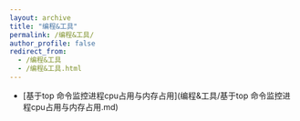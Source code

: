 ```yaml
---
layout: archive
title: "编程&工具"
permalink: /编程&工具/
author_profile: false
redirect_from:
  - /编程&工具
  - /编程&工具.html
---
```




+ [基于top 命令监控进程cpu占用与内存占用](编程&工具/基于top 命令监控进程cpu占用与内存占用.md)   




